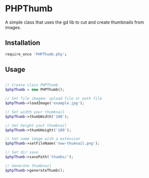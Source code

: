 # PHPThumb

A simple class that uses the gd lib to cut and create thumbnails from images.

## Installation

```bash
require_once 'PHPThumb.php';
```

## Usage

```php

// Create class PHPThumb
$phpThumb = new PHPThumb();

// Set file imagem: upload file or path file
$phpThumb->loadImage('example.jpg');

// Set width your thumbnail
$phpThumb->thumbWidth('100');

// Set height yout thumbnail
$phpThumb->thumbHeight('100');

// Set name image with a extension 
$phpThumb->setFileName('new-thumnail.png');

// Set dir save
$phpThumb->savePath('thumbs/');

// Generate thumbnail
$phpThumb->generateThumb();

```
